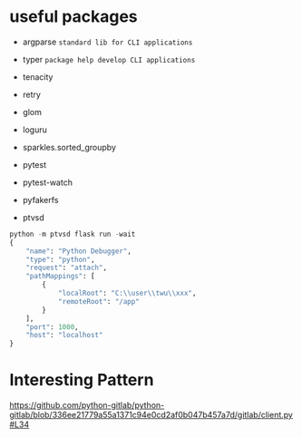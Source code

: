 # useful packages
- argparse `standard lib for CLI applications`
- typer `package help develop CLI applications`
- tenacity
- retry

- glom
- loguru

- sparkles.sorted_groupby

- pytest
- pytest-watch
- pyfakerfs

- ptvsd 
```py
python -m ptvsd flask run -wait
{
    "name": "Python Debugger",
    "type": "python",
    "request": "attach",
    "pathMappings": [
        {
            "localRoot": "C:\\user\\twu\\xxx",
            "remoteRoot": "/app"
        }
    ],
    "port": 1000,
    "host": "localhost"
}
```

# Interesting Pattern
https://github.com/python-gitlab/python-gitlab/blob/336ee21779a55a1371c94e0cd2af0b047b457a7d/gitlab/client.py#L34